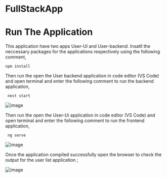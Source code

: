 # FullStackApp

# Run The Application

   This application have two apps User-UI and User-backend.
   Insatll the neccessary packages for the applications respectively using the following comment,

   <code>npm install</code>

   Then run the open the User backend application in code editor (VS Code) and open terminal and enter the following comment to run the backend application,

   <code> nest start</code>
   
   ![image](https://github.com/GokuVegeta27/FullStackApp/assets/110830973/a99cb572-c74a-4639-98a1-d044aabadc26)

   
   Then run the open the User-Ui application in code editor (VS Code) and open terminal and enter the following comment to run the frontend application,

   <code> ng serve</code>

   ![image](https://github.com/GokuVegeta27/FullStackApp/assets/110830973/f891b436-2f30-477b-bd0e-0d1585e031ce)

   Once the application compiled successfully open the browser to check the output for the user list application ;

   ![image](https://github.com/GokuVegeta27/FullStackApp/assets/110830973/36a741f9-7fe7-4596-8bfe-54c755d7dfef)



